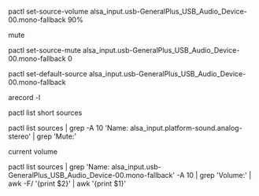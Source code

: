pactl set-source-volume alsa_input.usb-GeneralPlus_USB_Audio_Device-00.mono-fallback 90%



mute

pactl set-source-mute alsa_input.usb-GeneralPlus_USB_Audio_Device-00.mono-fallback 0


pactl set-default-source alsa_input.usb-GeneralPlus_USB_Audio_Device-00.mono-fallback


arecord -l


pactl list short sources

pactl list sources | grep -A 10 'Name: alsa_input.platform-sound.analog-stereo' | grep 'Mute:'



current volume

pactl list sources | grep 'Name: alsa_input.usb-GeneralPlus_USB_Audio_Device-00.mono-fallback' -A 10 | grep 'Volume:' | awk -F/ '{print $2}' | awk '{print $1}'
